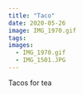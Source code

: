 ```yaml
---
title: "Taco"
date: 2020-05-26
image: IMG_1970.gif
tags:
images:
  - IMG_1970.gif
  - IMG_1501.JPG
---
```


Tacos for tea

